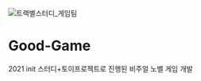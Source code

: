 
![트랙별스터디_게임팀](https://github.com/user-attachments/assets/e0c6b05c-10cb-4070-b75e-ddd3bd0ce79a)


# Good-Game
2021 init 스터디+토이프로젝트로 진행된 비주얼 노벨 게임 개발
